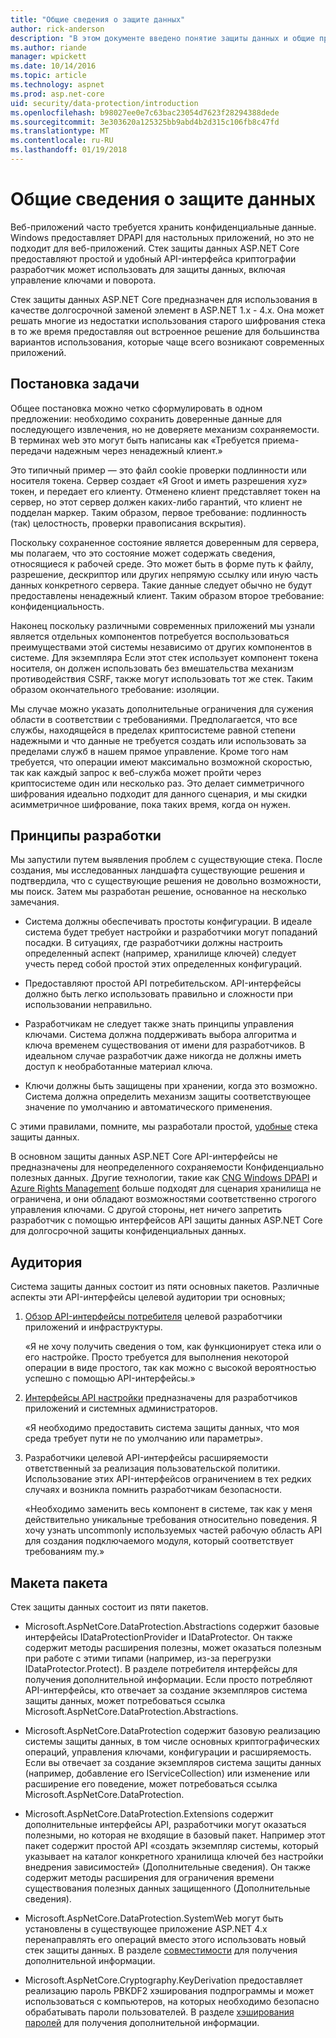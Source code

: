 ```yaml
---
title: "Общие сведения о защите данных"
author: rick-anderson
description: "В этом документе введено понятие защиты данных и общие принципы проектирования соответствующие API-интерфейсы ASP.NET Core."
ms.author: riande
manager: wpickett
ms.date: 10/14/2016
ms.topic: article
ms.technology: aspnet
ms.prod: asp.net-core
uid: security/data-protection/introduction
ms.openlocfilehash: b98027ee0e7c63bac23054d7623f28294388dede
ms.sourcegitcommit: 3e303620a125325bb9abd4b2d315c106fb8c47fd
ms.translationtype: MT
ms.contentlocale: ru-RU
ms.lasthandoff: 01/19/2018
---
```

# <a name="introduction-to-data-protection"></a>Общие сведения о защите данных

Веб-приложений часто требуется хранить конфиденциальные данные. Windows предоставляет DPAPI для настольных приложений, но это не подходит для веб-приложений. Стек защиты данных ASP.NET Core предоставляют простой и удобный API-интерфейса криптографии разработчик может использовать для защиты данных, включая управление ключами и поворота.

Стек защиты данных ASP.NET Core предназначен для использования в качестве долгосрочной заменой <machineKey> элемент в ASP.NET 1.x - 4.x. Она может решать многие из недостатки использования старого шифрования стека в то же время предоставляя out встроенное решение для большинства вариантов использования, которые чаще всего возникают современных приложений.

## <a name="problem-statement"></a>Постановка задачи

Общее постановка можно четко сформулировать в одном предложении: необходимо сохранить доверенные данные для последующего извлечения, но не доверяете механизм сохраняемости. В терминах web это могут быть написаны как «Требуется приема-передачи надежным через ненадежный клиент.»

Это типичный пример — это файл cookie проверки подлинности или носителя токена. Сервер создает «Я Groot и иметь разрешения xyz» токен, и передает его клиенту. Отменено клиент представляет токен на сервер, но этот сервер должен каких-либо гарантий, что клиент не подделан маркер. Таким образом, первое требование: подлинность (так) целостность, проверки правописания вскрытия).

Поскольку сохраненное состояние является доверенным для сервера, мы полагаем, что это состояние может содержать сведения, относящиеся к рабочей среде. Это может быть в форме путь к файлу, разрешение, дескриптор или других непрямую ссылку или иную часть данных конкретного сервера. Такие данные следует обычно не будут предоставлены ненадежный клиент. Таким образом второе требование: конфиденциальность.

Наконец поскольку различными современных приложений мы узнали является отдельных компонентов потребуется воспользоваться преимуществами этой системы независимо от других компонентов в системе. Для экземпляра Если этот стек использует компонент токена носителя, он должен использовать без вмешательства механизм противодействия CSRF, также могут использовать тот же стек. Таким образом окончательного требование: изоляции.

Мы случае можно указать дополнительные ограничения для сужения области в соответствии с требованиями. Предполагается, что все службы, находящейся в пределах криптосистеме равной степени надежными и что данные не требуется создать или использовать за пределами служб в нашем прямое управление. Кроме того нам требуется, что операции имеют максимально возможной скоростью, так как каждый запрос к веб-служба может пройти через криптосистеме один или несколько раз. Это делает симметричного шифрования идеально подходит для данного сценария, и мы скидки асимметричное шифрование, пока таких время, когда он нужен.

## <a name="design-philosophy"></a>Принципы разработки

Мы запустили путем выявления проблем с существующие стека. После создания, мы исследованных ландшафта существующие решения и подтвердила, что с существующие решения не довольно возможности, мы поиск. Затем мы разработан решение, основанное на несколько замечания.

* Система должны обеспечивать простоты конфигурации. В идеале система будет требует настройки и разработчики могут попаданий посадки. В ситуациях, где разработчики должны настроить определенный аспект (например, хранилище ключей) следует учесть перед собой простой этих определенных конфигураций.

* Предоставляют простой API потребительском. API-интерфейсы должно быть легко использовать правильно и сложности при использовании неправильно.

* Разработчикам не следует также знать принципы управления ключами. Система должна поддерживать выбора алгоритма и ключа временем существования от имени для разработчиков. В идеальном случае разработчик даже никогда не должны иметь доступ к необработанные материал ключа.

* Ключи должны быть защищены при хранении, когда это возможно. Система должна определить механизм защиты соответствующее значение по умолчанию и автоматического применения.

С этими правилами, помните, мы разработали простой, [удобные](using-data-protection.md) стека защиты данных.

В основном защиты данных ASP.NET Core API-интерфейсы не предназначены для неопределенного сохраняемости Конфиденциально полезных данных. Другие технологии, такие как [CNG Windows DPAPI](https://msdn.microsoft.com/library/windows/desktop/hh706794%28v=vs.85%29.aspx) и [Azure Rights Management](https://docs.microsoft.com/rights-management/) больше подходят для сценария хранилища не ограничена, и они обладают возможностями соответственно строгого управления ключами. С другой стороны, нет ничего запретить разработчик с помощью интерфейсов API защиты данных ASP.NET Core для долгосрочной защиты конфиденциальных данных.

## <a name="audience"></a>Аудитория

Система защиты данных состоит из пяти основных пакетов. Различные аспекты эти API-интерфейсы целевой аудитории три основных;

1. [Обзор API-интерфейсы потребителя](consumer-apis/overview.md) целевой разработчики приложений и инфраструктуры.

   «Я не хочу получить сведения о том, как функционирует стека или о его настройке. Просто требуется для выполнения некоторой операции в виде простого, так как можно с высокой вероятностью успешно с помощью API-интерфейсы.»

2. [Интерфейсы API настройки](configuration/overview.md) предназначены для разработчиков приложений и системных администраторов.

   «Я необходимо предоставить система защиты данных, что моя среда требует пути не по умолчанию или параметры».

3. Разработчики целевой API-интерфейсы расширяемости ответственный за реализация пользовательской политики. Использование этих API-интерфейсов ограничением в тех редких случаях и возникла помнить разработчикам безопасности.

   «Необходимо заменить весь компонент в системе, так как у меня действительно уникальные требования относительно поведения. Я хочу узнать uncommonly используемых частей рабочую область API для создания подключаемого модуля, который соответствует требованиям my.»

## <a name="package-layout"></a>Макета пакета

Стек защиты данных состоит из пяти пакетов.

* Microsoft.AspNetCore.DataProtection.Abstractions содержит базовые интерфейсы IDataProtectionProvider и IDataProtector. Он также содержит методы расширения полезны, может оказаться полезным при работе с этими типами (например, из-за перегрузки IDataProtector.Protect). В разделе потребителя интерфейсы для получения дополнительной информации. Если просто потребляют API-интерфейсы, кто отвечает за создание экземпляров система защиты данных, может потребоваться ссылка Microsoft.AspNetCore.DataProtection.Abstractions.

* Microsoft.AspNetCore.DataProtection содержит базовую реализацию системы защиты данных, в том числе основных криптографических операций, управления ключами, конфигурации и расширяемость. Если вы отвечает за создание экземпляров система защиты данных (например, добавление его IServiceCollection) или изменение или расширение его поведение, может потребоваться ссылка Microsoft.AspNetCore.DataProtection.

* Microsoft.AspNetCore.DataProtection.Extensions содержит дополнительные интерфейсы API, разработчики могут оказаться полезными, но которая не входящие в базовый пакет. Например этот пакет содержит простой API «создать экземпляр системы, который указывает на каталог конкретного хранилища ключей без настройки внедрения зависимостей» (Дополнительные сведения). Он также содержит методы расширения для ограничения времени существования полезных данных защищенного (Дополнительные сведения).

* Microsoft.AspNetCore.DataProtection.SystemWeb могут быть установлены в существующее приложение ASP.NET 4.x перенаправлять его <machineKey> операций вместо этого использовать новый стек защиты данных. В разделе [совместимости](compatibility/replacing-machinekey.md#compatibility-replacing-machinekey) для получения дополнительной информации.

* Microsoft.AspNetCore.Cryptography.KeyDerivation предоставляет реализацию пароль PBKDF2 хэширования подпрограммы и может использоваться с компьютеров, на которых необходимо безопасно обрабатывать пароли пользователей. В разделе [хэширования паролей](consumer-apis/password-hashing.md) для получения дополнительной информации.

